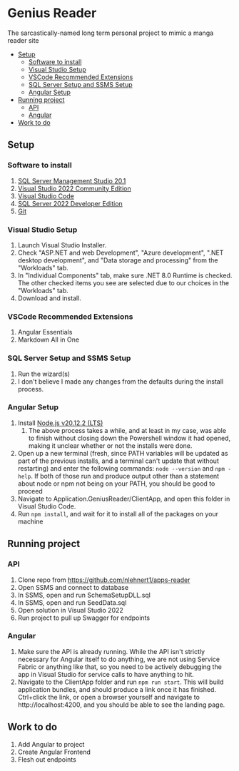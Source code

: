 # Genius Reader <!-- omit in toc -->
The sarcastically-named long term personal project to mimic a manga reader site
- [Setup](#setup)
  - [Software to install](#software-to-install)
  - [Visual Studio Setup](#visual-studio-setup)
  - [VSCode Recommended Extensions](#vscode-recommended-extensions)
  - [SQL Server Setup and SSMS Setup](#sql-server-setup-and-ssms-setup)
  - [Angular Setup](#angular-setup)
- [Running project](#running-project)
  - [API](#api)
  - [Angular](#angular)
- [Work to do](#work-to-do)

## Setup

### Software to install
1. [SQL Server Management Studio 20.1](https://learn.microsoft.com/en-us/sql/ssms/download-sql-server-management-studio-ssms?view=sql-server-ver16#download-ssms)
2. [Visual Studio 2022 Community Edition](https://visualstudio.microsoft.com/vs/)
3. [Visual Studio Code](https://code.visualstudio.com/)
4. [SQL Server 2022 Developer Edition](https://www.microsoft.com/en-us/sql-server/sql-server-downloads)
5. [Git](https://git-scm.com/download/win)

### Visual Studio Setup
1. Launch Visual Studio Installer.
2. Check "ASP.NET and web Development", "Azure development", ".NET desktop development", and "Data storage and processing" from the "Workloads" tab.
3. In "Individual Components" tab, make sure .NET 8.0 Runtime is checked. The other checked items you see are selected due to our choices in the "Workloads" tab.
4. Download and install.

### VSCode Recommended Extensions
1. Angular Essentials
2. Markdown All in One

### SQL Server Setup and SSMS Setup
1. Run the wizard(s)
2. I don't believe I made any changes from the defaults during the install process.

### Angular Setup
1. Install [Node.js v20.12.2 (LTS)](https://nodejs.org/en/download/)
    1. The above process takes a while, and at least in my case, was able to finish without closing down the Powershell window it had opened, making it unclear whether or not the installs were done.
2. Open up a new terminal (fresh, since PATH variables will be updated as part of the previous installs, and a terminal can't update that without restarting) and enter the following commands:  `node --version` and `npm -help`. If both of those run and produce output other than a statement about node or npm not being on your PATH, you should be good to proceed
3. Navigate to Application.GeniusReader/ClientApp, and open this folder in Visual Studio Code.
4. Run `npm install`, and wait for it to install all of the packages on your machine

## Running project
### API
1. Clone repo from https://github.com/nlehnert1/apps-reader
2. Open SSMS and connect to database
3. In SSMS, open and run SchemaSetupDLL.sql
4. In SSMS, open and run SeedData.sql
5. Open solution in Visual Studio 2022
6. Run project to pull up Swagger for endpoints

### Angular
1. Make sure the API is already running. While the API isn't strictly necessary for Angular itself to do anything, we are not using Service Fabric or anything like that, so you need to be actively debugging the app in Visual Studio for service calls to have anything to hit.
2. Navigate to the ClientApp folder and run `npm run start`. This will build application bundles, and should produce a link once it has finished. Ctrl+click the link, or open a browser yourself and navigate to http://localhost:4200, and you should be able to see the landing page.

## Work to do
1. Add Angular to project
2. Create Angular Frontend
3. Flesh out endpoints
